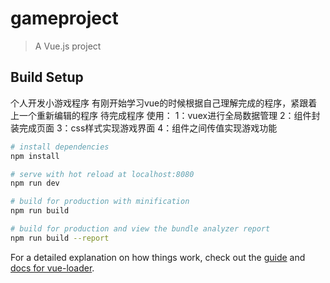 # gameproject

> A Vue.js project

## Build Setup
个人开发小游戏程序
有刚开始学习vue的时候根据自己理解完成的程序，紧跟着上一个重新编辑的程序
待完成程序
使用：
1：vuex进行全局数据管理
2：组件封装完成页面
3：css样式实现游戏界面
4：组件之间传值实现游戏功能
``` bash
# install dependencies
npm install

# serve with hot reload at localhost:8080
npm run dev

# build for production with minification
npm run build

# build for production and view the bundle analyzer report
npm run build --report
```

For a detailed explanation on how things work, check out the [guide](http://vuejs-templates.github.io/webpack/) and [docs for vue-loader](http://vuejs.github.io/vue-loader).

